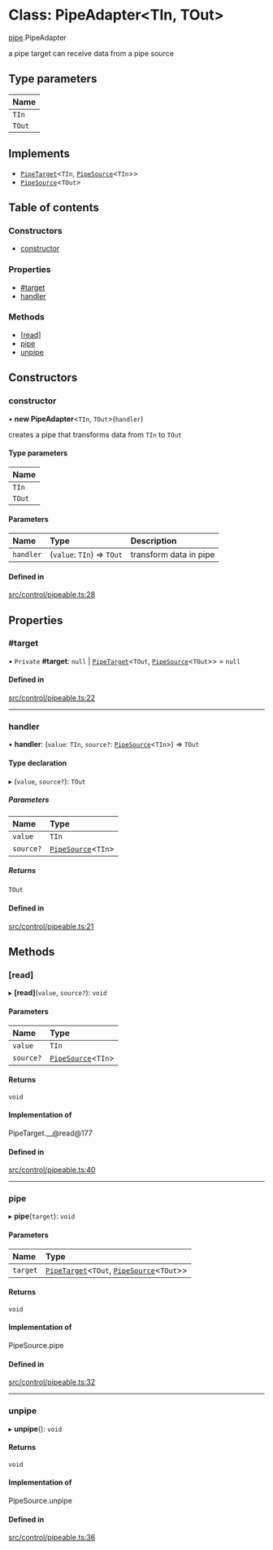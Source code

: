 # Class: PipeAdapter<TIn, TOut\>

[pipe](../wiki/pipe).PipeAdapter

a pipe target can receive data from a pipe source

## Type parameters

| Name |
| :------ |
| `TIn` |
| `TOut` |

## Implements

- [`PipeTarget`](../wiki/pipe.PipeTarget)<`TIn`, [`PipeSource`](../wiki/pipe.PipeSource)<`TIn`\>\>
- [`PipeSource`](../wiki/pipe.PipeSource)<`TOut`\>

## Table of contents

### Constructors

- [constructor](../wiki/pipe.PipeAdapter#constructor)

### Properties

- [#target](../wiki/pipe.PipeAdapter##target)
- [handler](../wiki/pipe.PipeAdapter#handler)

### Methods

- [[read]](../wiki/pipe.PipeAdapter#%5Bread%5D)
- [pipe](../wiki/pipe.PipeAdapter#pipe)
- [unpipe](../wiki/pipe.PipeAdapter#unpipe)

## Constructors

### constructor

• **new PipeAdapter**<`TIn`, `TOut`\>(`handler`)

creates a pipe that transforms data from `TIn` to `TOut`

#### Type parameters

| Name |
| :------ |
| `TIn` |
| `TOut` |

#### Parameters

| Name | Type | Description |
| :------ | :------ | :------ |
| `handler` | (`value`: `TIn`) => `TOut` | transform data in pipe |

#### Defined in

[src/control/pipeable.ts:28](https://github.com/Semesse/flowp/blob/165e59c/src/control/pipeable.ts#L28)

## Properties

### #target

• `Private` **#target**: ``null`` \| [`PipeTarget`](../wiki/pipe.PipeTarget)<`TOut`, [`PipeSource`](../wiki/pipe.PipeSource)<`TOut`\>\> = `null`

#### Defined in

[src/control/pipeable.ts:22](https://github.com/Semesse/flowp/blob/165e59c/src/control/pipeable.ts#L22)

___

### handler

• **handler**: (`value`: `TIn`, `source?`: [`PipeSource`](../wiki/pipe.PipeSource)<`TIn`\>) => `TOut`

#### Type declaration

▸ (`value`, `source?`): `TOut`

##### Parameters

| Name | Type |
| :------ | :------ |
| `value` | `TIn` |
| `source?` | [`PipeSource`](../wiki/pipe.PipeSource)<`TIn`\> |

##### Returns

`TOut`

#### Defined in

[src/control/pipeable.ts:21](https://github.com/Semesse/flowp/blob/165e59c/src/control/pipeable.ts#L21)

## Methods

### [read]

▸ **[read]**(`value`, `source?`): `void`

#### Parameters

| Name | Type |
| :------ | :------ |
| `value` | `TIn` |
| `source?` | [`PipeSource`](../wiki/pipe.PipeSource)<`TIn`\> |

#### Returns

`void`

#### Implementation of

PipeTarget.\_\_@read@177

#### Defined in

[src/control/pipeable.ts:40](https://github.com/Semesse/flowp/blob/165e59c/src/control/pipeable.ts#L40)

___

### pipe

▸ **pipe**(`target`): `void`

#### Parameters

| Name | Type |
| :------ | :------ |
| `target` | [`PipeTarget`](../wiki/pipe.PipeTarget)<`TOut`, [`PipeSource`](../wiki/pipe.PipeSource)<`TOut`\>\> |

#### Returns

`void`

#### Implementation of

PipeSource.pipe

#### Defined in

[src/control/pipeable.ts:32](https://github.com/Semesse/flowp/blob/165e59c/src/control/pipeable.ts#L32)

___

### unpipe

▸ **unpipe**(): `void`

#### Returns

`void`

#### Implementation of

PipeSource.unpipe

#### Defined in

[src/control/pipeable.ts:36](https://github.com/Semesse/flowp/blob/165e59c/src/control/pipeable.ts#L36)
